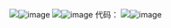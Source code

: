 ![](1.png)![image](https://user-images.githubusercontent.com/50450703/118583180-3c1f6f00-b7c7-11eb-8f84-5b3e705d8150.png)
![](2.png)![image](https://user-images.githubusercontent.com/50450703/118583202-47729a80-b7c7-11eb-8022-01b4e46a3537.png)
代码：
![](3.png)![image](https://user-images.githubusercontent.com/50450703/118583415-9b7d7f00-b7c7-11eb-84fa-0162a41d21c3.png)


